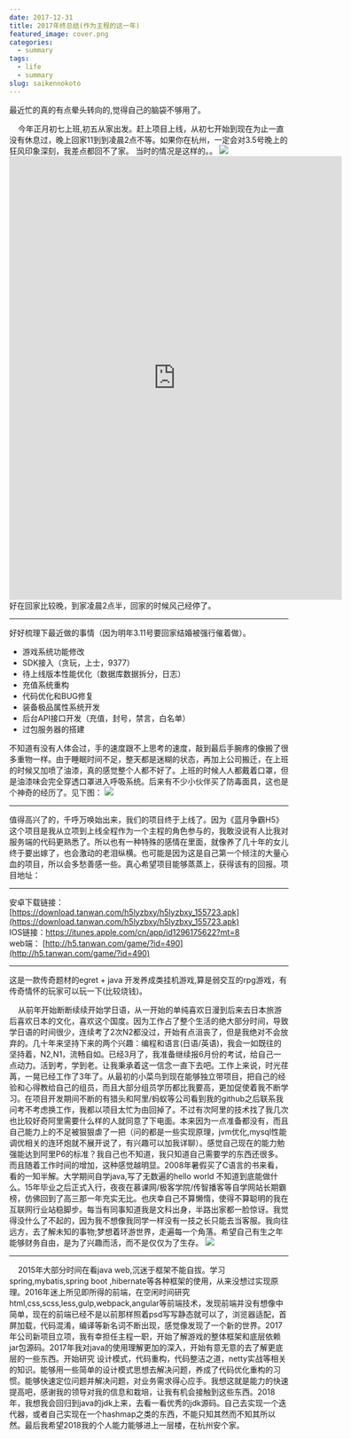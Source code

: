 ```yaml
---
date: 2017-12-31
title: 2017年终总结(作为主程的这一年)
featured_image: cover.png
categories:
  - summary
tags: 
  - life
  - summary
slug: saikennokoto
---
```

最近忙的真的有点晕头转向的,觉得自己的脑袋不够用了。
<!-- more -->

&nbsp; &nbsp; 今年正月初七上班,初五从家出发。赶上项目上线，从初七开始到现在为止一直没有休息过，晚上回家11到到凌晨2点不等。如果你在杭州，一定会对3.5号晚上的狂风印象深刻，我差点都回不了家。
当时的情况是这样的。。
![](https://image.xiaomo.info/blog/359.jpg)
<embed src="https://image.xiaomo.info/blog/354.mp4" height="800" width="600"/>
好在回家比较晚，到家凌晨2点半，回家的时候风己经停了。


-------------------------------------------------------------
好好梳理下最近做的事情（因为明年3.11号要回家结婚被强行催着做）。
- 游戏系统功能修改
- SDK接入（贪玩，上士，9377）
- 待上线版本性能优化（数据库数据拆分，日志）
- 充值系统重构
- 代码优化和BUG修复
- 装备极品属性系统开发
- 后台API接口开发（充值，封号，禁言，白名单）
- 过包服务器的搭建

不知道有没有人体会过，手的速度跟不上思考的速度，敲到最后手腕疼的像搬了很多重物一样。由于睡眠时间不足，整天都是迷糊的状态，再加上公司搬迁，在上班的时候又加喷了油漆，真的感觉整个人都不好了。上班的时候人人都戴着口罩，但是油漆味会完全穿透口罩进入呼吸系统。后来有不少小伙伴买了防毒面具，这也是个神奇的经历了。见下图：
![](https://image.xiaomo.info/blog/39.png)

-------------------------------------------------------------
值得高兴了的，千呼万唤始出来，我们的项目终于上线了。因为《蓝月争霸H5》这个项目是我从立项到上线全程作为一个主程的角色参与的，我敢没说有人比我对服务端的代码更熟悉了。所以也有一种特殊的感情在里面，就像养了几十年的女儿终于要出嫁了，也会激动的老泪纵横。也可能是因为这是自己第一个倾注的大量心血的项目，所以会多愁善感一些。真心希望项目能够蒸蒸上，获得该有的回报。项目地址：

---------------------------------------------------
安卓下载链接：[https://download.tanwan.com/h5lyzbxy/h5lyzbxy_155723.apk](https://download.tanwan.com/h5lyzbxy/h5lyzbxy_155723.apk)           
IOS链接：[https://itunes.apple.com/cn/app/id1296175622?mt=8 ](https://itunes.apple.com/cn/app/id1296175622?mt=8 )              
web端： [http://h5.tanwan.com/game/?id=490](http://h5.tanwan.com/game/?id=490)         
    
------------------------------
这是一款传奇题材的egret + java 开发养成类挂机游戏,算是弱交互的rpg游戏，有传奇情怀的玩家可以玩一下(比较烧钱)。


&nbsp; &nbsp; 从前年开始断断续续开始学日语，从一开始的单纯喜欢日漫到后来去日本旅游后喜欢日本的文化，喜欢这个国度。因为工作占了整个生活的绝大部分时间，导致学日语的时间很少，连续考了2次N2都没过，开始有点沮丧了，但是我绝对不会放弃的。几十年来坚持下来的两个兴趣：编程和语言(日语/英语)，我会一如既往的坚持着，N2,N1，流畅自如。已经3月了，我准备继续报6月份的考试，给自己一点动力。活到考，学到老。让我秉承着这一信念一直下去吧。工作上来说，时光荏苒，一晃已经工作了3年了。从最初的小菜鸟到现在能够独立带项目，把自己的经验和心得教给自己的组员，而且大部分组员学历都比我要高，更加促使着我不断学习。在项目开发期间不断的有猎头和阿里/蚂蚁等公司看到我的github之后联系我问考不考虑换工作，我都以项目太忙为由回掉了。不过有次阿里的技术找了我几次也比较好奇阿里需要什么样的人就同意了下电面。本来因为一点准备都没有，而且自己能力上的不足被狠狠虐了一把（问的都是一些实现原理，jvm优化,mysql性能调优相关的连环炮就不展开说了，有兴趣可以加我详聊）。感觉自己现在的能力勉强能达到阿里P6的标准？我自己也不知道，我只知道自己需要学的东西还很多。而且随着工作时间的增加，这种感觉越明显。2008年暑假买了C语言的书来看，看的一知半解。大学期间自学java,写了无数遍的hello world 不知道到底能做什么。15年毕业之后正式入行，夜夜在慕课网/极客学院/传智播客等自学网站长期霸榜，仿佛回到了高三那一年充实无比。也庆幸自己不算懒惰，使得不算聪明的我在互联网行业站稳脚步。每当有同事知道我是文科出身，半路出家都一脸惊讶。我觉得没什么了不起的，因为我不想像我同学一样没有一技之长只能去当客服。我向往远方，去了解未知的事物;梦想着环游世界，走遍每一个角落。希望自己有生之年能够财务自由，是为了兴趣而活，而不是仅仅为了生存。
![](https://image.xiaomo.info/blog/imooc.png)

----------------------------------------------

&nbsp; &nbsp; 2015年大部分时间在看java web,沉迷于框架不能自拔。学习spring,mybatis,spring boot ,hibernate等各种框架的使用，从来没想过实现原理。2016年迷上所见即所得的前端，在空闲时间研究html,css,scss,less,gulp,webpack,angular等前端技术，发现前端并没有想像中简单，现在的前端已经不是以前那样照着psd写写静态就可以了，浏览器适配，首屏加载，代码混淆，编译等新名词不断出现，感觉像发现了一个新的世界。2017年公司新项目立项，我有幸担任主程一职，开始了解游戏的整体框架和底层依赖jar包源码。2017年我对java的使用理解更加的深入，开始有意无意的去了解更底层的一些东西。开始研究 设计模式，代码重构，代码整洁之道，netty实战等相关的知识。能够用一些简单的设计模式思想去解决问题，养成了代码优化重构的习惯。能够快速定位问题并解决问题，对业务需求得心应手。我想这就是能力的快速提高吧，感谢我的领导对我的信息和栽培，让我有机会接触到这些东西。2018年，我想我会回归到java的jdk上来，去看一看优秀的jdk源码。自己去实现一个迭代器，或者自己实现在一个hashmap之类的东西，不能只知其然而不知其所以然。最后我希望2018我的个人能力能够进上一层楼，在杭州安个家。
